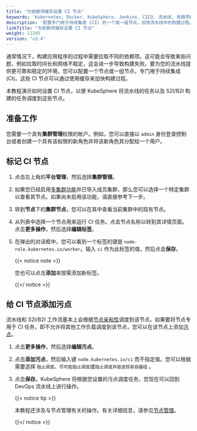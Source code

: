 ```yaml
---
title: "为依赖项缓存设置 CI 节点"
keywords: 'Kubernetes, Docker, KubeSphere, Jenkins, CICD, 流水线, 依赖项缓存'
description: '配置专门用于持续集成 (CI) 的一个或一组节点，加快流水线中的构建过程。'
linkTitle: "为依赖项缓存设置 CI 节点"
weight: 11245
version: "v3.4"
---
```


通常情况下，构建应用程序的过程中需要拉取不同的依赖项。这可能会导致某些问题，例如拉取时间长和网络不稳定，这会进一步导致构建失败。要为您的流水线提供更可靠和稳定的环境，您可以配置一个节点或一组节点，专门用于持续集成 (CI)。这些 CI 节点可以通过使用缓存来加快构建过程。

本教程演示如何设置 CI 节点，以便 KubeSphere 将流水线的任务以及 S2I/B2I 构建的任务调度到这些节点。

## 准备工作

您需要一个具有**集群管理**权限的帐户。例如，您可以直接以 `admin` 身份登录控制台或者创建一个具有该权限的新角色并将该新角色其分配给一个用户。

## 标记 CI 节点

1. 点击左上角的**平台管理**，然后选择**集群管理**。

2. 如果您已经启用[多集群功能](../../../../multicluster-management/)并已导入成员集群，那么您可以选择一个特定集群以查看其节点。如果尚未启用该功能，请直接参考下一步。

3. 转到**节点**下的**集群节点**，您可以在其中查看当前集群中的现有节点。

4. 从列表中选择一个节点用来运行 CI 任务。点击节点名称以转到其详情页面。点击**更多操作**，然后选择**编辑标签**。

5. 在弹出的对话框中，您可以看到一个标签的键是 `node-role.kubernetes.io/worker`。输入 `ci` 作为此标签的值，然后点击**保存**。

   {{< notice note >}} 

   您也可以点击**添加**来按需添加新标签。

   {{</ notice >}} 

## 给 CI 节点添加污点

流水线和 S2I/B2I 工作流基本上会根据[节点亲和性](https://kubernetes.io/zh/docs/concepts/scheduling-eviction/assign-pod-node/#node-affinity)调度到该节点。如果要将节点专用于 CI 任务，即不允许将其他工作负载调度到该节点，您可以在该节点上添加[污点](https://kubernetes.io/zh/docs/concepts/scheduling-eviction/taint-and-toleration/)。

1. 点击**更多操作**，然后选择**编辑污点**。

2. 点击**添加污点**，然后输入键 `node.kubernetes.io/ci` 而不指定值。您可以根据需要选择 `阻止调度`、`尽可能阻止调度`或`阻止调度并驱逐现有容器组` 。

3. 点击**保存**。KubeSphere 将根据您设置的污点调度任务。您现在可以回到 DevOps 流水线上进行操作。

   {{< notice tip >}} 

   本教程还涉及与节点管理有关的操作。有关详细信息，请参见[节点管理](../../../../cluster-administration/nodes/)。

   {{</ notice >}}
